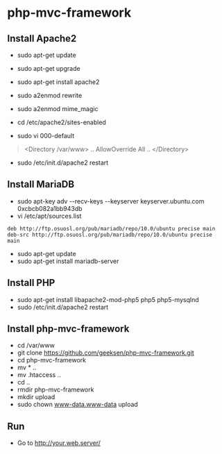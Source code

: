 php-mvc-framework
=================

Install Apache2
---------------
* sudo apt-get update
* sudo apt-get upgrade
* sudo apt-get install apache2
* sudo a2enmod rewrite
* sudo a2enmod mime_magic

* cd /etc/apache2/sites-enabled
* sudo vi 000-default
> &lt;Directory /var/www&gt; .. AllowOverride All .. &lt;/Directory&gt;

* sudo /etc/init.d/apache2 restart

Install MariaDB
---------------
* sudo apt-key adv --recv-keys --keyserver keyserver.ubuntu.com 0xcbcb082a1bb943db
* vi /etc/apt/sources.list
```
deb http://ftp.osuosl.org/pub/mariadb/repo/10.0/ubuntu precise main
deb-src http://ftp.osuosl.org/pub/mariadb/repo/10.0/ubuntu precise main
```

* sudo apt-get update
* sudo apt-get install mariadb-server

Install PHP
-----------
* sudo apt-get install libapache2-mod-php5 php5 php5-mysqlnd
* sudo /etc/init.d/apache2 restart

Install php-mvc-framework
-------------------------
* cd /var/www
* git clone https://github.com/geeksen/php-mvc-framework.git
* cd php-mvc-framework
* mv * ..
* mv .htaccess ..
* cd ..
* rmdir php-mvc-framework
* mkdir upload
* sudo chown www-data.www-data upload

Run
---
* Go to http://your.web.server/
